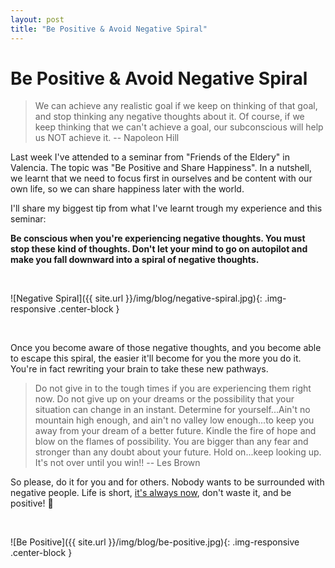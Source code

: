 ```yaml
---
layout: post
title: "Be Positive & Avoid Negative Spiral"
---
```


# Be Positive & Avoid Negative Spiral

> We can achieve any realistic goal if we keep on thinking of that goal, and
stop thinking any negative thoughts about it. Of course, if we keep thinking
that we can't achieve a goal, our subconscious will help us NOT achieve it.
-- Napoleon Hill

Last week I've attended to a seminar from "Friends of the Eldery" in
Valencia. The topic was "Be Positive and Share Happiness". In a nutshell,
we learnt that we need to focus first in ourselves and be content with our own
life, so we can share happiness later with the world.

I'll share my biggest tip from what I've learnt trough my experience and this
seminar:

**Be conscious when you're experiencing negative thoughts. You must stop these kind of
thoughts. Don't let your mind to go on autopilot and make you fall downward into
a spiral of negative thoughts.**

<br/>

![Negative Spiral]({{ site.url }}/img/blog/negative-spiral.jpg){: .img-responsive .center-block }

<br/>

Once you become aware of those negative thoughts, and you become able to escape
this spiral, the easier it'll become for you the more you do it. You're in fact
rewriting your brain to take these new pathways.

> Do not give in to the tough times if you are experiencing them right now. Do not give up on your dreams or the possibility that your situation can change in an instant. Determine for yourself...Ain't no mountain high enough, and ain't no valley low enough...to keep you away from your dream of a better future.
Kindle the fire of hope and blow on the flames of possibility. You are bigger than any fear and stronger than any doubt about your future. Hold on...keep looking up. It's not over until you win!! -- Les Brown

So please, do it for you and for others. Nobody wants to be surrounded with
negative people. Life is short,
[it's always now](https://www.youtube.com/watch?v=T3JzcCviNDk), don't waste it,
and be positive! &#128154;

<br/>

![Be Positive]({{ site.url }}/img/blog/be-positive.jpg){: .img-responsive .center-block }
